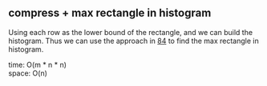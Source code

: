 ## compress + max rectangle in histogram
Using each row as the lower bound of the rectangle, and we can build the histogram. Thus we can use the approach in [84](./../84_largest_rectangle_histogram) to find the max rectangle in histogram.

time: O(m * n * n)<br>
space: O(n)
